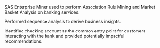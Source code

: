 SAS Enterprise Miner used to perform Association Rule Mining and Market Basket Analysis on banking services.

Performed sequence analysis to derive business insights. 

Identified checking account as the common entry point for customers interacting with the bank and provided potentially impactful recommendations.
